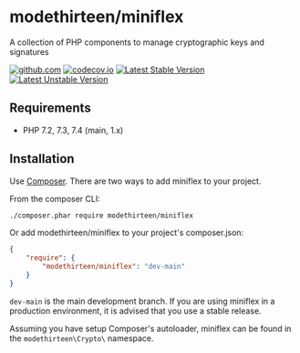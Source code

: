 # modethirteen/miniflex

A collection of PHP components to manage cryptographic keys and signatures

[![github.com](https://github.com/modethirteen/miniflex/workflows/build/badge.svg)](https://github.com/modethirteen/miniflex/actions?query=workflow%3Abuild)
[![codecov.io](https://codecov.io/github/modethirteen/miniflex/coverage.svg?branch=main)](https://codecov.io/github/modethirteen/miniflex?branch=main)
[![Latest Stable Version](https://poser.pugx.org/modethirteen/miniflex/version.svg)](https://packagist.org/packages/modethirteen/miniflex)
[![Latest Unstable Version](https://poser.pugx.org/modethirteen/miniflex/v/unstable)](https://packagist.org/packages/modethirteen/miniflex)

## Requirements

* PHP 7.2, 7.3, 7.4 (main, 1.x)

## Installation

Use [Composer](https://getcomposer.org/). There are two ways to add miniflex to your project.

From the composer CLI:

```sh
./composer.phar require modethirteen/miniflex
```

Or add modethirteen/miniflex to your project's composer.json:

```json
{
    "require": {
        "modethirteen/miniflex": "dev-main"
    }
}
```

`dev-main` is the main development branch. If you are using miniflex in a production environment, it is advised that you use a stable release.

Assuming you have setup Composer's autoloader, miniflex can be found in the `modethirteen\Crypto\` namespace.
